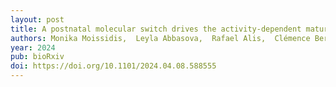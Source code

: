 ```yaml
---
layout: post
title: A postnatal molecular switch drives the activity-dependent maturation of parvalbumin interneurons
authors: Monika Moissidis,  Leyla Abbasova,  Rafael Alis,  Clémence Bernard, Yaiza Domínguez,  Shenyue Qin, Audrey Kelly,  Fazal Oozeer,  Laura Mòdol, Fursham Hamid,  Paul Lavender,  Nuria Flames, Oscar Marín
year: 2024
pub: bioRxiv
doi: https://doi.org/10.1101/2024.04.08.588555 
---
```


